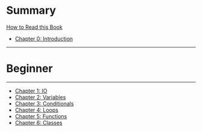 # Summary

[How to Read this Book](./reading_the_book.md)
- [Chapter 0: Introduction](./chapter_0.md)
---
# Beginner
---
- [Chapter 1: IO](./chapter_1.md)
- [Chapter 2: Variables]()
- [Chapter 3: Conditionals]()
- [Chapter 4: Loops]()
- [Chapter 5: Functions]()
- [Chapter 6: Classes]()

